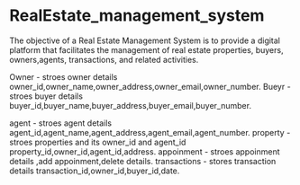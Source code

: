 # RealEstate_management_system
The objective of a Real Estate Management System is to provide a digital platform that facilitates the management of real estate properties, buyers, owners,agents, transactions, and related activities.

Owner - stroes owner details
owner_id,owner_name,owner_address,owner_email,owner_number.
Bueyr - stroes buyer details
buyer_id,buyer_name,buyer_address,buyer_email,buyer_number.
 
agent - stroes agent details
agent_id,agent_name,agent_address,agent_email,agent_number.
property - stroes properties and its owner_id  and agent_id
property_id,owner_id,agent_id,address.
appoinment - stroes appoinment details ,add appoinment,delete details.
transactions - stores transaction details 
transaction_id,owner_id,buyer_id,date.


